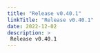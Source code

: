 ```yaml
---
title: "Release v0.40.1"
linkTitle: "Release v0.40.1"
date: 2022-12-02
description: >
 Release v0.40.1
---
```



